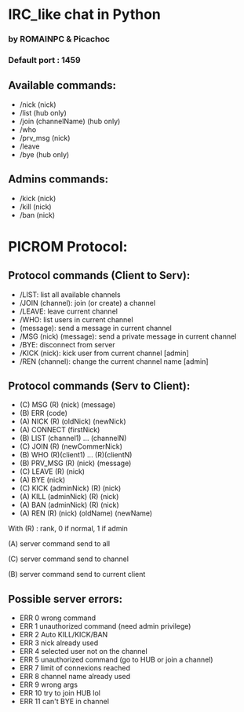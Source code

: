# IRC_like chat in Python

### by ROMAINPC & Picachoc

### Default port : 1459


## Available commands:

- /nick (nick)
- /list (hub only)
- /join (channelName) (hub only)
- /who
- /prv_msg (nick)
- /leave
- /bye (hub only)

## Admins commands:
- /kick (nick)
- /kill (nick)
- /ban (nick)

# PICROM Protocol:
## Protocol commands (Client to Serv):
- /LIST: list all available channels
- /JOIN (channel): join (or create) a channel
- /LEAVE: leave current channel
- /WHO: list users in current channel
- (message): send a message in current channel
- /MSG (nick) (message): send a private message in current channel
- /BYE: disconnect from server
- /KICK (nick): kick user from current channel [admin]
- /REN (channel): change the current channel name [admin]

## Protocol commands (Serv to Client):
- (C) MSG (R) (nick) (message)
- (B) ERR (code)
- (A) NICK (R) (oldNick) (newNick)
- (A) CONNECT (firstNick)
- (B) LIST (channel1) ... (channelN)
- (C) JOIN (R) (newCommerNick)
- (B) WHO (R)(client1) ... (R)(clientN)
- (B) PRV_MSG (R) (nick) (message)
- (C) LEAVE (R) (nick)
- (A) BYE (nick)
- (C) KICK (adminNick) (R) (nick)
- (A) KILL (adminNick) (R) (nick)
- (A) BAN (adminNick) (R) (nick)
- (A) REN (R) (nick) (oldName) (newName)

With (R) : rank, 0 if normal, 1 if admin

(A) server command send to all

(C) server command send to channel

(B) server command send to current client


## Possible server errors:
- ERR 0  wrong command
- ERR 1  unauthorized command (need admin privilege)
- ERR 2  Auto KILL/KICK/BAN
- ERR 3  nick already used
- ERR 4  selected user not on the channel
- ERR 5  unauthorized command (go to HUB or join a channel)
- ERR 7  limit of connexions reached
- ERR 8  channel name already used
- ERR 9 wrong args
- ERR 10 try to join HUB lol
- ERR 11 can't BYE in channel

